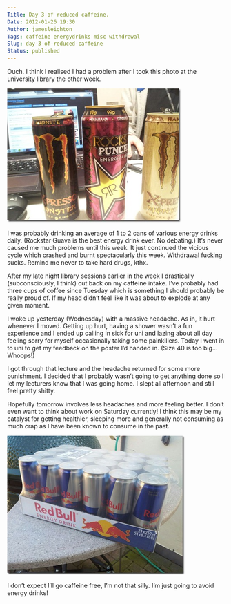 ```yaml
---
Title: Day 3 of reduced caffeine.
Date: 2012-01-26 19:30
Author: jamesleighton
Tags: caffeine energydrinks misc withdrawal
Slug: day-3-of-reduced-caffeine
Status: published
---
```


Ouch. I think I realised I had a problem after I took this photo at the university library the other week.

![caffeine problem](/images/caffeine-problem.jpg "caffeine problem")

I was probably drinking an average of 1 to 2 cans of various energy drinks daily. (Rockstar Guava is the best energy drink ever. No debating.) It’s never caused me much problems until this week. It just continued the vicious cycle which crashed and burnt spectacularly this week. Withdrawal fucking sucks. Remind me never to take hard drugs, kthx.

After my late night library sessions earlier in the week I drastically (subconsciously, I think) cut back on my caffeine intake. I’ve probably had three cups of coffee since Tuesday which is something I should probably be really proud of. If my head didn’t feel like it was about to explode at any given moment.

I woke up yesterday (Wednesday) with a massive headache. As in, it hurt whenever I moved. Getting up hurt, having a shower wasn’t a fun experience and I ended up calling in sick for uni and lazing about all day feeling sorry for myself occasionally taking some painkillers. Today I went in to uni to get my feedback on the poster I’d handed in. (Size 40 is too big… Whoops!)

I got through that lecture and the headache returned for some more punishment. I decided that I probably wasn’t going to get anything done so I let my lecturers know that I was going home. I slept all afternoon and still feel pretty shitty.

Hopefully tomorrow involves less headaches and more feeling better. I don’t even want to think about work on Saturday currently! I think this may be my catalyst for getting healthier, sleeping more and generally not consuming as much crap as I have been known to consume in the past.

![caffeine2](/images/caffeine2.jpg "caffeine2")

I don’t expect I’ll go caffeine free, I’m not that silly. I’m just going to avoid energy drinks!
